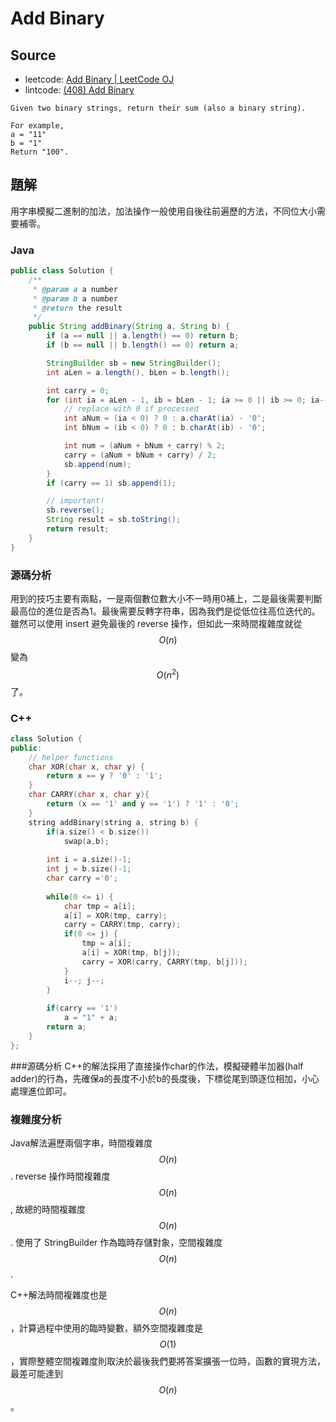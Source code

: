# Add Binary

## Source

- leetcode: [Add Binary | LeetCode OJ](https://leetcode.com/problems/add-binary/)
- lintcode: [(408) Add Binary](http://www.lintcode.com/en/problem/add-binary/)

```
Given two binary strings, return their sum (also a binary string).

For example,
a = "11"
b = "1"
Return "100".
```

## 題解

用字串模擬二進制的加法，加法操作一般使用自後往前遍歷的方法，不同位大小需要補零。

### Java

```java
public class Solution {
    /**
     * @param a a number
     * @param b a number
     * @return the result
     */
    public String addBinary(String a, String b) {
        if (a == null || a.length() == 0) return b;
        if (b == null || b.length() == 0) return a;

        StringBuilder sb = new StringBuilder();
        int aLen = a.length(), bLen = b.length();

        int carry = 0;
        for (int ia = aLen - 1, ib = bLen - 1; ia >= 0 || ib >= 0; ia--, ib--) {
            // replace with 0 if processed
            int aNum = (ia < 0) ? 0 : a.charAt(ia) - '0';
            int bNum = (ib < 0) ? 0 : b.charAt(ib) - '0';

            int num = (aNum + bNum + carry) % 2;
            carry = (aNum + bNum + carry) / 2;
            sb.append(num);
        }
        if (carry == 1) sb.append(1);

        // important!
        sb.reverse();
        String result = sb.toString();
        return result;
    }
}
```

### 源碼分析

用到的技巧主要有兩點，一是兩個數位數大小不一時用0補上，二是最後需要判斷最高位的進位是否為1。最後需要反轉字符串，因為我們是從低位往高位迭代的。雖然可以使用 insert 避免最後的 reverse 操作，但如此一來時間複雜度就從 $$O(n)$$ 變為 $$O(n^2)$$ 了。

### C++
``` c++
class Solution {
public:
    // helper functions
    char XOR(char x, char y) {
        return x == y ? '0' : '1';
    }
    char CARRY(char x, char y){
        return (x == '1' and y == '1') ? '1' : '0';
    }
    string addBinary(string a, string b) {
        if(a.size() < b.size())
            swap(a,b);
            
        int i = a.size()-1;
        int j = b.size()-1;
        char carry ='0';
        
        while(0 <= i) {
            char tmp = a[i];
            a[i] = XOR(tmp, carry);
            carry = CARRY(tmp, carry);
            if(0 <= j) {
                tmp = a[i];
                a[i] = XOR(tmp, b[j]);
                carry = XOR(carry, CARRY(tmp, b[j]));
            }
            i--; j--;
        }
    
        if(carry == '1')
            a = "1" + a;
        return a;
    }
};
```

###源碼分析
C++的解法採用了直接操作char的作法，模擬硬體半加器(half adder)的行為，先確保a的長度不小於b的長度後，下標從尾到頭逐位相加，小心處理進位即可。

### 複雜度分析

Java解法遍歷兩個字串，時間複雜度 $$O(n)$$. reverse 操作時間複雜度 $$O(n)$$, 故總的時間複雜度 $$O(n)$$. 使用了 StringBuilder 作為臨時存儲對象，空間複雜度 $$O(n)$$.

C++解法時間複雜度也是$$O(n)$$，計算過程中使用的臨時變數，額外空間複雜度是$$O(1)$$，實際整體空間複雜度則取決於最後我們要將答案擴張一位時，函數的實現方法，最差可能達到$$O(n)$$。
